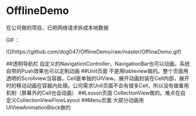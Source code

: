 # OfflineDemo
在公司做的项目，已把网络请求拆成本地数据
<p>GIF：
 <p>![](https://github.com/dog047/OfflineDemo/raw/master/OfflineDemo.gif)
 
##透明导航栏
自定义的NavigationController，NavigationBar也可以动画，系统自带的Push效果也可以定制动画
##Unit页面
不是用tableview做的。整个页面用透明的Scrollview当容器，Cell是单独的UIView。展开动画封装在Cell内部，展开时的移动动画在容器内处理。公司需求Unit页面不会有很多Cell，所以没有做重用机制（屏幕外的Cell也会动画）
##Lesson页面
CollectionView做的。难点在自定义CollectionViewFlowLayout
##Menu页面
大部分动画用UIViewAnimationBlock做的
